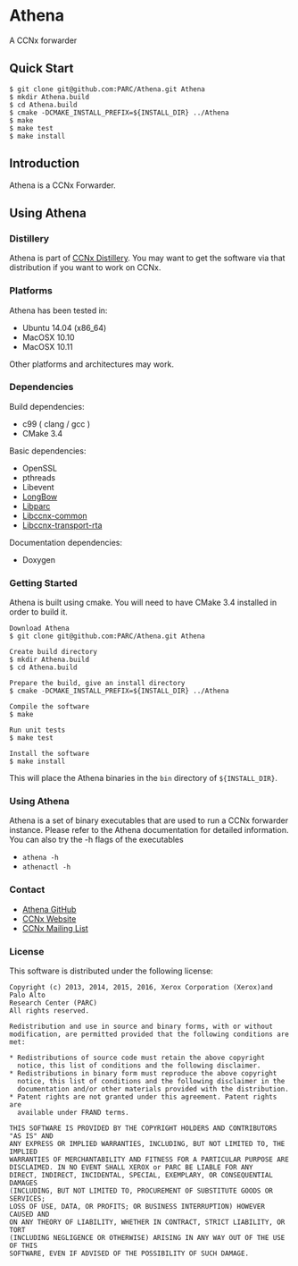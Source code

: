 Athena
=======
A CCNx forwarder

## Quick Start ##
```
$ git clone git@github.com:PARC/Athena.git Athena
$ mkdir Athena.build
$ cd Athena.build
$ cmake -DCMAKE_INSTALL_PREFIX=${INSTALL_DIR} ../Athena
$ make
$ make test
$ make install
```

## Introduction ##

Athena is a CCNx Forwarder.  

## Using Athena ##

### Distillery ###

Athena is part of [CCNx Distillery](https://github.com/PARC/CCNx_Distillery). You may want to get the software via that distribution if you want to work on CCNx.

### Platforms ###

Athena has been tested in:

- Ubuntu 14.04 (x86_64)
- MacOSX 10.10
- MacOSX 10.11

Other platforms and architectures may work.

### Dependencies ###

Build dependencies:

- c99 ( clang / gcc )
- CMake 3.4

Basic dependencies:

- OpenSSL
- pthreads
- Libevent
- [LongBow](https://github.com/PARC/LongBow)
- [Libparc](https://github.com/PARC/Libparc)
- [Libccnx-common](https://github.com/PARC/Libccnx-common)
- [Libccnx-transport-rta](https://github.com/PARC/Libccnx-transport-rta)


Documentation dependencies:

- Doxygen


### Getting Started ###

Athena is built using cmake. You will need to have CMake 3.4 installed in order to build it.

```
Download Athena
$ git clone git@github.com:PARC/Athena.git Athena

Create build directory
$ mkdir Athena.build
$ cd Athena.build

Prepare the build, give an install directory
$ cmake -DCMAKE_INSTALL_PREFIX=${INSTALL_DIR} ../Athena

Compile the software
$ make

Run unit tests
$ make test

Install the software
$ make install
```

This will place the Athena binaries in the `bin` directory of `${INSTALL_DIR}`.



### Using Athena ###

Athena is a set of binary executables that are used to run a CCNx forwarder instance. Please refer to the Athena documentation for detailed information.  You can also try the -h flags of the executables

- `athena -h`
- `athenactl -h`

### Contact ###

- [Athena GitHub](https://github.com/PARC/Athena)
- [CCNx Website](http://www.ccnx.org/)
- [CCNx Mailing List](https://www.ccnx.org/mailman/listinfo/ccnx/)


### License ###

This software is distributed under the following license:

```
Copyright (c) 2013, 2014, 2015, 2016, Xerox Corporation (Xerox)and Palo Alto
Research Center (PARC)
All rights reserved.

Redistribution and use in source and binary forms, with or without
modification, are permitted provided that the following conditions are met:

* Redistributions of source code must retain the above copyright
  notice, this list of conditions and the following disclaimer.
* Redistributions in binary form must reproduce the above copyright
  notice, this list of conditions and the following disclaimer in the
  documentation and/or other materials provided with the distribution.
* Patent rights are not granted under this agreement. Patent rights are
  available under FRAND terms.

THIS SOFTWARE IS PROVIDED BY THE COPYRIGHT HOLDERS AND CONTRIBUTORS "AS IS" AND
ANY EXPRESS OR IMPLIED WARRANTIES, INCLUDING, BUT NOT LIMITED TO, THE IMPLIED
WARRANTIES OF MERCHANTABILITY AND FITNESS FOR A PARTICULAR PURPOSE ARE
DISCLAIMED. IN NO EVENT SHALL XEROX or PARC BE LIABLE FOR ANY
DIRECT, INDIRECT, INCIDENTAL, SPECIAL, EXEMPLARY, OR CONSEQUENTIAL DAMAGES
(INCLUDING, BUT NOT LIMITED TO, PROCUREMENT OF SUBSTITUTE GOODS OR SERVICES;
LOSS OF USE, DATA, OR PROFITS; OR BUSINESS INTERRUPTION) HOWEVER CAUSED AND
ON ANY THEORY OF LIABILITY, WHETHER IN CONTRACT, STRICT LIABILITY, OR TORT
(INCLUDING NEGLIGENCE OR OTHERWISE) ARISING IN ANY WAY OUT OF THE USE OF THIS
SOFTWARE, EVEN IF ADVISED OF THE POSSIBILITY OF SUCH DAMAGE.
```
